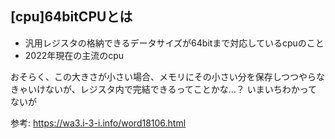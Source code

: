 ## [cpu]64bitCPUとは

- 汎用レジスタの格納できるデータサイズが64bitまで対応しているcpuのこと
- 2022年現在の主流のcpu

おそらく、この大きさが小さい場合、メモリにその小さい分を保存しつつやらなきゃいけないが、レジスタ内で完結できるってことかな…？
いまいちわかってないが

参考: https://wa3.i-3-i.info/word18106.html
